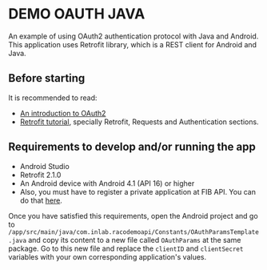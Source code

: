 # DEMO OAUTH JAVA

An example of using OAuth2 authentication protocol with Java and Android. This application uses 
Retrofit library, which is a REST client for Android and Java.

## Before starting

It is recommended to read:

- [An introduction to OAuth2](https://www.digitalocean.com/community/tutorials/an-introduction-to-oauth-2)
- [Retrofit tutorial](https://futurestud.io/tutorials/retrofit-getting-started-and-android-client), 
  specially Retrofit, Requests and Authentication sections.

## Requirements to develop and/or running the app

- Android Studio
- Retrofit 2.1.0
- An Android device with Android 4.1 (API 16) or higher
- Also, you must have to register a private application at FIB API. You can do that
 [here](http://api.fib.upc.edu/v2/o/applications/register_private/).

Once you have satisfied this requirements, open the Android project and go to
`/app/src/main/java/com.inlab.racodemoapi/Constants/OAuthParamsTemplate.java` and copy its content to
a new file called `OAuthParams` at the same package. Go to this new file and replace the `clientID` and
`clientSecret` variables with your own corresponding application's values. 